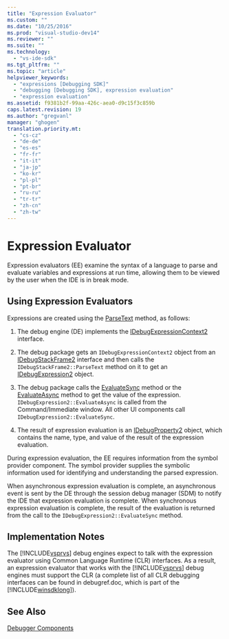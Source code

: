 ```yaml
---
title: "Expression Evaluator"
ms.custom: ""
ms.date: "10/25/2016"
ms.prod: "visual-studio-dev14"
ms.reviewer: ""
ms.suite: ""
ms.technology: 
  - "vs-ide-sdk"
ms.tgt_pltfrm: ""
ms.topic: "article"
helpviewer_keywords: 
  - "expressions [Debugging SDK]"
  - "debugging [Debugging SDK], expression evaluation"
  - "expression evaluation"
ms.assetid: f9381b2f-99aa-426c-aea0-d9c15f3c859b
caps.latest.revision: 19
ms.author: "gregvanl"
manager: "ghogen"
translation.priority.mt: 
  - "cs-cz"
  - "de-de"
  - "es-es"
  - "fr-fr"
  - "it-it"
  - "ja-jp"
  - "ko-kr"
  - "pl-pl"
  - "pt-br"
  - "ru-ru"
  - "tr-tr"
  - "zh-cn"
  - "zh-tw"
---
```

# Expression Evaluator
Expression evaluators (EE) examine the syntax of a language to parse and evaluate variables and expressions at run time, allowing them to be viewed by the user when the IDE is in break mode.  
  
## Using Expression Evaluators  
 Expressions are created using the [ParseText](../../extensibility/debugger/reference/idebugexpressioncontext2--parsetext.md) method, as follows:  
  
1.  The debug engine (DE) implements the [IDebugExpressionContext2](../../extensibility/debugger/reference/idebugexpressioncontext2.md) interface.  
  
2.  The debug package gets an `IDebugExpressionContext2` object from an [IDebugStackFrame2](../../extensibility/debugger/reference/idebugstackframe2.md) interface and then calls the `IDebugStackFrame2::ParseText` method on it to get an [IDebugExpression2](../../extensibility/debugger/reference/idebugexpression2.md) object.  
  
3.  The debug package calls the [EvaluateSync](../../extensibility/debugger/reference/idebugexpression2--evaluatesync.md) method or the [EvaluateAsync](../../extensibility/debugger/reference/idebugexpression2--evaluateasync.md) method to get the value of the expression. `IDebugExpression2::EvaluateAsync` is called from the Command/Immediate window. All other UI components call `IDebugExpression2::EvaluateSync`.  
  
4.  The result of expression evaluation is an [IDebugProperty2](../../extensibility/debugger/reference/idebugproperty2.md) object, which contains the name, type, and value of the result of the expression evaluation.  
  
 During expression evaluation, the EE requires information from the symbol provider component. The symbol provider supplies the symbolic information used for identifying and understanding the parsed expression.  
  
 When asynchronous expression evaluation is complete, an asynchronous event is sent by the DE through the session debug manager (SDM) to notify the IDE that expression evaluation is complete. When synchronous expression evaluation is complete, the result of the evaluation is returned from the call to the `IDebugExpression2::EvaluateSync` method.  
  
## Implementation Notes  
 The [!INCLUDE[vsprvs](../../code-quality/includes/vsprvs_md.md)] debug engines expect to talk with the expression evaluator using Common Language Runtime (CLR) interfaces. As a result, an expression evaluator that works with the [!INCLUDE[vsprvs](../../code-quality/includes/vsprvs_md.md)] debug engines must support the CLR (a complete list of all CLR debugging interfaces can be found in debugref.doc, which is part of the [!INCLUDE[winsdklong](../../deployment/includes/winsdklong_md.md)]).  
  
## See Also  
 [Debugger Components](../../extensibility/debugger/debugger-components.md)